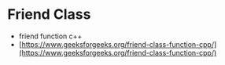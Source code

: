 # Friend Class

* friend function c++
* [https://www.geeksforgeeks.org/friend-class-function-cpp/](https://www.geeksforgeeks.org/friend-class-function-cpp/)
